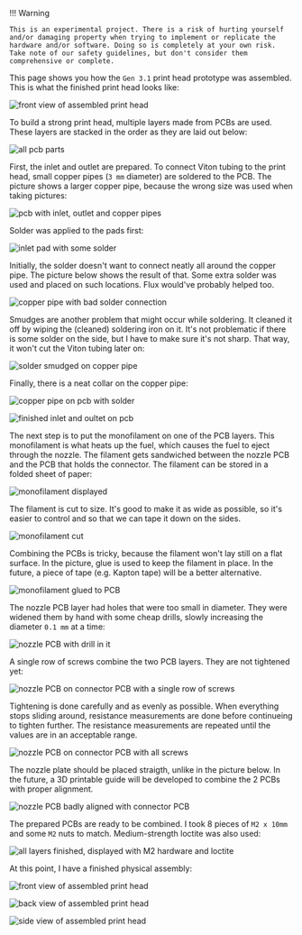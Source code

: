 !!! Warning

    This is an experimental project. There is a risk of hurting yourself and/or damaging property when trying to implement or replicate the hardware and/or software. Doing so is completely at your own risk. Take note of our safety guidelines, but don't consider them comprehensive or complete.

This page shows you how the `Gen 3.1` print head prototype was assembled. This is what the finished print head looks like:

![front view of assembled print head](images/print-head-gen3.1/17-assembled-front.jpg)

To build a strong print head, multiple layers made from PCBs are used.
These layers are stacked in the order as they are laid out below:

![all pcb parts](images/print-head-gen3.1/01-pcb-overview.jpg)

First, the inlet and outlet are prepared. To connect Viton tubing to the print head, small copper pipes (`3 mm` diameter) are soldered to the PCB.
The picture shows a larger copper pipe, because the wrong size was used when taking pictures:

![pcb with inlet, outlet and copper pipes](images/print-head-gen3.1/02-inlet-outlet-prep.jpg)

Solder was applied to the pads first:

![inlet pad with some solder](images/print-head-gen3.1/03-inlet-outlet-pre-solder.jpg)

Initially, the solder doesn't want to connect neatly all around the copper pipe. The picture below shows the result of that. Some extra solder was used and placed on such locations. Flux would've probably helped too.

![copper pipe with bad solder connection](images/print-head-gen3.1/05-inlet-outlet-solder-bad-connection.jpg)

Smudges are another problem that might occur while soldering.
It cleaned it off by wiping the (cleaned) soldering iron on it.
It's not problematic if there is some solder on the side,
but I have to make sure it's not sharp.
That way, it won't cut the Viton tubing later on:

![solder smudged on copper pipe](images/print-head-gen3.1/06-inlet-outlet-solder-smudges.jpg)

Finally, there is a neat collar on the copper pipe:

![copper pipe on pcb with solder](images/print-head-gen3.1/04-inlet-outlet-solder-good.jpg)

![finished inlet and oultet on pcb](images/print-head-gen3.1/08-inlet-outlet-solder-finished.jpg)

The next step is to put the monofilament on one of the PCB layers. This monofilament
is what heats up the fuel, which causes the fuel to eject through the nozzle.
The filament gets sandwiched between the nozzle PCB and the PCB that holds the connector.
The filament can be stored in a folded sheet of paper:

![monofilament displayed](images/print-head-gen3.1/09-filament-prep.jpg)

The filament is cut to size. It's good to make it as wide as possible, so it's easier to control and so that we can tape it down on the sides.

![monofilament cut](images/print-head-gen3.1/10-filament-cut.jpg)

Combining the PCBs is tricky, because the filament won't lay still on a flat surface.
In the picture, glue is used to keep the filament in place. In the future, a piece of tape (e.g. Kapton tape) will be a better alternative.

![monofilament glued to PCB](images/print-head-gen3.1/11-filament-glued.jpg)

The nozzle PCB layer had holes that were too small in diameter. They were widened them
by hand with some cheap drills, slowly increasing the diameter `0.1 mm` at a time:

![nozzle PCB with drill in it](images/print-head-gen3.1/12-nozzle-prep.jpg)

A single row of screws combine the two PCB layers. They are not tightened yet:

![nozzle PCB on connector PCB with a single row of screws](images/print-head-gen3.1/13-nozzle-initial-screws.jpg)

Tightening is done carefully and as evenly as possible. When everything stops sliding
around, resistance measurements are done before continueing to tighten further.
The resistance measurements are repeated until the values are in an acceptable range.

![nozzle PCB on connector PCB with all screws](images/print-head-gen3.1/14-nozzle-all-screws.jpg)

The nozzle plate should be placed straigth, unlike in the picture below. In the future, a 3D printable guide will be developed to combine the 2 PCBs with proper alignment.

![nozzle PCB badly aligned with connector PCB](images/print-head-gen3.1/15-nozzle-bad-alignment.jpg)

The prepared PCBs are ready to be combined. I took 8 pieces of `M2 x 10mm` and
some `M2` nuts to match. Medium-strength loctite was also used:

![all layers finished, displayed with M2 hardware and loctite](images/print-head-gen3.1/16-all-layers-ready.jpg)

At this point, I have a finished physical assembly:

![front view of assembled print head](images/print-head-gen3.1/17-assembled-front.jpg)

![back view of assembled print head](images/print-head-gen3.1/18-assembled-back.jpg)

![side view of assembled print head](images/print-head-gen3.1/19-assembled-side.jpg)

